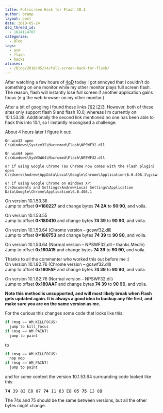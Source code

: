 ```yaml
---
title: Fullscreen Hack for Flash 10.1
author: bramp
layout: post
date: 2010-05-24
dsq_thread_id:
  - 1614114707
categories:
  - Blog
tags:
  - asm
  - flash
  - hacks
aliases:
  - /blog/2010/05/24/full-screen-hack-for-flash/
---
```

After watching a few hours of [4oD][1] today I got annoyed that i couldn&#8217;t do something on one monitor while my other monitor plays full screen flash. The reason, flash will instantly lose full screen if another application gains focus (e.g the web browser on my other monitor.)

After a bit of googling I found these links [[1]][2] [[2]][3]. However, both of these sites only support flash 9 and flash 10.0, whereas I&#8217;m currently on 10.1.53.38. Additionally the second link mentioned no one has been able to hack this into 10.1, so I instantly recongised a challenge.

About 4 hours later I figure it out:

```text
On win32 open
C:\Windows\System32\Macromed\Flash\NPSWF32.dll

On win64 open
C:\Windows\SysWOW64\Macromed\Flash\NPSWF32.dll

or if using Google Chrome (as Chrome now comes with the Flash plugin) open
C:\Users\Andrew\AppData\Local\Google\Chrome\Application\6.0.408.1\gcswf32.dll

or if using Google Chrome on Windows XP:
C:\Documents and Settings\Andrew\Local Settings\Application Data\Google\Chrome\Application\6.0.408.1
```

On version 10.1.53.38  
Jump to offset **0&#215;180227** and change bytes **74 2A** to **90 90**, and voila.

On version 10.1.53.55  
Jump to offset **0&#215;180410** and change bytes **74 39** to **90 90**, and voila.

On version 10.1.53.64 (Chrome version &#8211; gcswf32.dll)  
Jump to offset **0&#215;180753** and change bytes **74 39** to **90 90**, and voila.

On version 10.1.53.64 (Normal version &#8211; NPSWF32.dll &#8211; thanks Medlir)  
Jump to offset **0x180A15** and change bytes **74 39** to **90 90**, and voila.

Thanks to all the commenter who worked this out before me :)  
On version 10.1.82.76 (Chrome version &#8211; gcswf32.dll)  
Jump to offset **0x180FAF** and change bytes **74 39** to **90 90**, and voila.

On version 10.1.82.76 (Normal version &#8211; NPSWF32.dll)  
Jump to offset **0x180AAF** and change bytes **74 39** to **90 90**, and voila.

**Note this method is unsupported, and will most likely break when Flash gets updated again. It is always a good idea to backup any file first, and make sure you are on the same version as me.**

For the curious this changes some code that looks like this:

```c
if (msg == WM_KILLFOCUS)
  jump to kill_focus
if (msg == WM_PAINT)
  jump to paint
```

to

```c
if (msg == WM_KILLFOCUS)
  nop nop
if (msg == WM_PAINT)
  jump to paint
```

and for some context the version 10.1.53.64 surrounding code looked like this:

<pre><b>74</b> 39 83 E8 07 <b>74</b> 11 83 E8 05 <b>75</b> 13 8B
</pre>

The 74s and 75 should be the same between versions, but all the other bytes might change.

 [1]: http://www.channel4.com/programmes/4od
 [2]: http://my.opera.com/d.i.z./blog/2009/04/22/watch-fullscreen-flash-while-working-on-another-screen
 [3]: http://jmaxxz.com/index.php?option=com_content&view=article&id=89:flashhacker&catid=16:downloads&Itemid=32
 
